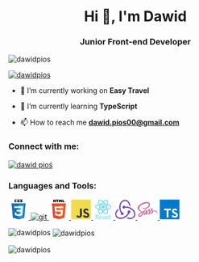 <h1 align="center">Hi 👋, I'm Dawid</h1>
<h3 align="center">Junior Front-end Developer</h3>

<p align="left"> <img src="https://komarev.com/ghpvc/?username=dawidpios&label=Profile%20views&color=0e75b6&style=flat" alt="dawidpios" /> </p>

<p align="left"> <a href="https://github.com/ryo-ma/github-profile-trophy"><img src="https://github-profile-trophy.vercel.app/?username=dawidpios" alt="dawidpios" /></a> </p>

- 🔭 I’m currently working on **Easy Travel**

- 🌱 I’m currently learning **TypeScript**

- 📫 How to reach me **dawid.pios00@gmail.com**

<h3 align="left">Connect with me:</h3>
<p align="left">
<a href="https://fb.com/dawid pioś" target="blank"><img align="center" src="https://raw.githubusercontent.com/rahuldkjain/github-profile-readme-generator/master/src/images/icons/Social/facebook.svg" alt="dawid pioś" height="30" width="40" /></a>
</p>

<h3 align="left">Languages and Tools:</h3>
<p align="left"> <a href="https://www.w3schools.com/css/" target="_blank" rel="noreferrer"> <img src="https://raw.githubusercontent.com/devicons/devicon/master/icons/css3/css3-original-wordmark.svg" alt="css3" width="40" height="40"/> </a> <a href="https://git-scm.com/" target="_blank" rel="noreferrer"> <img src="https://www.vectorlogo.zone/logos/git-scm/git-scm-icon.svg" alt="git" width="40" height="40"/> </a> <a href="https://www.w3.org/html/" target="_blank" rel="noreferrer"> <img src="https://raw.githubusercontent.com/devicons/devicon/master/icons/html5/html5-original-wordmark.svg" alt="html5" width="40" height="40"/> </a> <a href="https://developer.mozilla.org/en-US/docs/Web/JavaScript" target="_blank" rel="noreferrer"> <img src="https://raw.githubusercontent.com/devicons/devicon/master/icons/javascript/javascript-original.svg" alt="javascript" width="40" height="40"/> </a> <a href="https://reactjs.org/" target="_blank" rel="noreferrer"> <img src="https://raw.githubusercontent.com/devicons/devicon/master/icons/react/react-original-wordmark.svg" alt="react" width="40" height="40"/> </a> <a href="https://redux.js.org" target="_blank" rel="noreferrer"> <img src="https://raw.githubusercontent.com/devicons/devicon/master/icons/redux/redux-original.svg" alt="redux" width="40" height="40"/> </a> <a href="https://sass-lang.com" target="_blank" rel="noreferrer"> <img src="https://raw.githubusercontent.com/devicons/devicon/master/icons/sass/sass-original.svg" alt="sass" width="40" height="40"/> </a> <a href="https://www.typescriptlang.org/" target="_blank" rel="noreferrer"> <img src="https://raw.githubusercontent.com/devicons/devicon/master/icons/typescript/typescript-original.svg" alt="typescript" width="40" height="40"/> </a> </p>

<p><img align="left" src="https://github-readme-stats.vercel.app/api/top-langs?username=dawidpios&show_icons=true&locale=en&layout=compact" alt="dawidpios" /></p>

<p>&nbsp;<img align="center" src="https://github-readme-stats.vercel.app/api?username=dawidpios&show_icons=true&locale=en" alt="dawidpios" /></p>

<p><img align="center" src="https://github-readme-streak-stats.herokuapp.com/?user=dawidpios&" alt="dawidpios" /></p>
